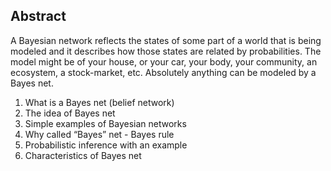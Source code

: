 ## Abstract

A Bayesian network reflects the states of some part of a world that is being modeled and it describes how those states are related by probabilities. The model might be of your house, or your car, your body, your community, an ecosystem, a stock-market, etc. Absolutely anything can be modeled by a Bayes net. 

1. What is a Bayes net (belief network)
2. The idea of Bayes net
3. Simple examples of Bayesian networks
4. Why called “Bayes” net - Bayes rule
5. Probabilistic inference with an example
6. Characteristics of Bayes net


